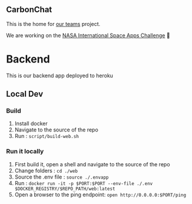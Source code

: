 ## CarbonChat

This is the home for [our teams](https://2020.spaceappschallenge.org/challenges/inform/carbon-footprint/teams/carbon-chat/stream) project.

We are working on the [NASA International Space Apps Challenge](https://2020.spaceappschallenge.org/) :tada:

# Backend

This is our backend app deployed to heroku

## Local Dev

### Build
1. Install docker
1. Navigate to the source of the repo
1. Run : `script/build-web.sh`

### Run it locally

1. First build it, open a shell and navigate to the source of the repo
1. Change folders : `cd ./web`
1. Source the .env file : `source ./.envapp`
1. Run : `docker run -it -p $PORT:$PORT --env-file ./.env $DOCKER_REGISTRY/$REPO_PATH/web:latest`
1. Open a browser to the ping endpoint: `open http://0.0.0.0:$PORT/ping` 